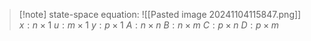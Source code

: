 >[!note] state-space equation:
> ![[Pasted image 20241104115847.png]]
> $x: n \times 1$
> $u: m \times 1$
> $y: p \times 1$
> $A: n \times n$ 
> $B: n \times m$
> $C: p \times n$
> $D: p \times m$





